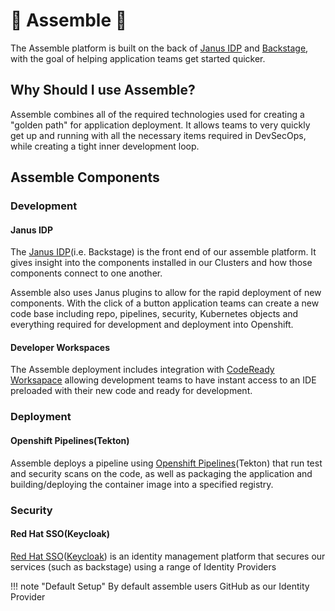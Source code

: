 # :wrench: Assemble :wrench:

The Assemble platform is built on the back of [Janus IDP](https://github.com/janus-idp/redhat-backstage-build) and [Backstage](https://backstage.io/docs/overview/what-is-backstage), with the goal of helping application teams get started quicker.

## Why Should I use Assemble?

Assemble combines all of the required technologies used for creating a "golden path" for application deployment. It allows teams to very quickly get up and running with all the necessary items required in DevSecOps, while creating a tight inner development loop.

## Assemble Components

### Development

#### Janus IDP

The [Janus IDP](https://github.com/janus-idp/redhat-backstage-build)(i.e. Backstage) is the front end of our assemble platform. It gives insight into the components installed in our Clusters and how those components connect to one another.

Assemble also uses Janus plugins to allow for the rapid deployment of new components. With the click of a button application teams can create a new code base including repo, pipelines, security, Kubernetes objects and everything required for development and deployment into Openshift.

#### Developer Workspaces

The Assemble deployment includes integration with [CodeReady Worksapace](https://www.redhat.com/en/technologies/jboss-middleware/codeready-workspaces) allowing development teams to have instant access to an IDE preloaded with their new code and ready for development.

### Deployment

#### Openshift Pipelines(Tekton)

Assemble deploys a pipeline using [Openshift Pipelines](https://docs.openshift.com/container-platform/4.12/cicd/pipelines/understanding-openshift-pipelines.html)(Tekton) that run test and security scans on the code, as well as packaging the application and building/deploying the container image into a specified registry.

### Security

#### Red Hat SSO(Keycloak)

[Red Hat SSO](https://access.redhat.com/webassets/avalon/j/includes/session/scribe/?redirectTo=https%3A%2F%2Faccess.redhat.com%2Fproducts%2Fred-hat-single-sign-on)([Keycloak](https://www.keycloak.org/)) is an identity management platform that secures our services (such as backstage) using a range of Identity Providers

!!! note "Default Setup"
    By default assemble users GitHub as our Identity Provider